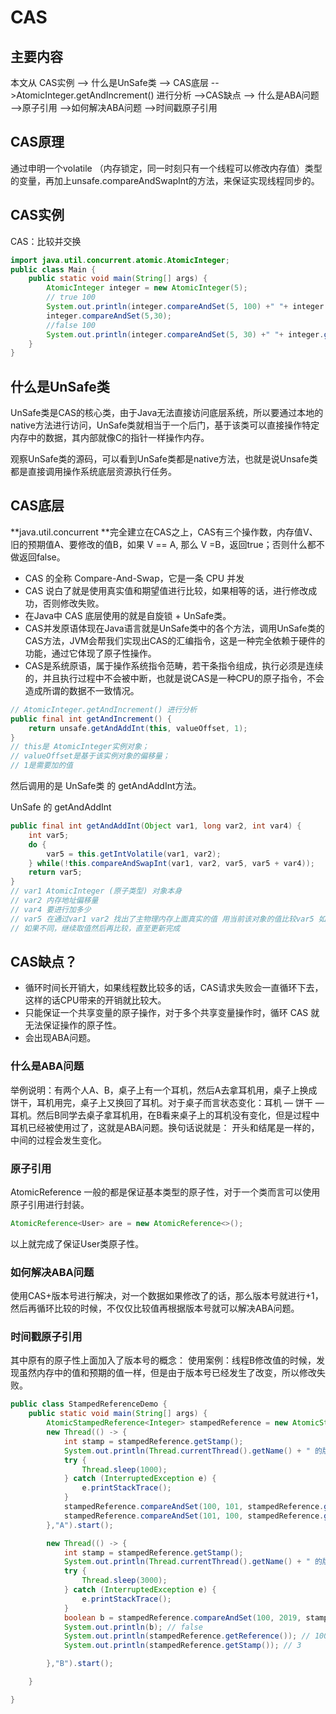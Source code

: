 # CAS

## 主要内容

本文从 CAS实例 --> 什么是UnSafe类 --> CAS底层 -->AtomicInteger.getAndIncrement() 进行分析 -->CAS缺点 --> 什么是ABA问题 -->原子引用 -->如何解决ABA问题 -->时间戳原子引用

## CAS原理

通过申明一个volatile （内存锁定，同一时刻只有一个线程可以修改内存值）类型的变量，再加上unsafe.compareAndSwapInt的方法，来保证实现线程同步的。

## CAS实例

CAS：比较并交换

~~~java
import java.util.concurrent.atomic.AtomicInteger;
public class Main {
    public static void main(String[] args) {
        AtomicInteger integer = new AtomicInteger(5);
        // true 100
        System.out.println(integer.compareAndSet(5, 100) +" "+ integer.get());
        integer.compareAndSet(5,30);
        //false 100
        System.out.println(integer.compareAndSet(5, 30) +" "+ integer.get());
    }
}
~~~



## 什么是UnSafe类

UnSafe类是CAS的核心类，由于Java无法直接访问底层系统，所以要通过本地的native方法进行访问，UnSafe类就相当于一个后门，基于该类可以直接操作特定内存中的数据，其内部就像C的指针一样操作内存。

观察UnSafe类的源码，可以看到UnSafe类都是native方法，也就是说Unsafe类都是直接调用操作系统底层资源执行任务。

## CAS底层

**java.util.concurrent **完全建立在CAS之上，CAS有三个操作数，内存值V、旧的预期值A、要修改的值B，如果 V == A, 那么 V =B，返回true；否则什么都不做返回false。

- CAS 的全称 Compare-And-Swap，它是一条 CPU 并发
- CAS 说白了就是使用真实值和期望值进行比较，如果相等的话，进行修改成功，否则修改失败。
- 在Java中 CAS 底层使用的就是自旋锁 + UnSafe类。
- CAS并发原语体现在Java语言就是UnSafe类中的各个方法，调用UnSafe类的CAS方法，JVM会帮我们实现出CAS的汇编指令，这是一种完全依赖于硬件的功能，通过它体现了原子性操作。
- CAS是系统原语，属于操作系统指令范畴，若干条指令组成，执行必须是连续的，并且执行过程中不会被中断，也就是说CAS是一种CPU的原子指令，不会造成所谓的数据不一致情况。

~~~java
// AtomicInteger.getAndIncrement() 进行分析
public final int getAndIncrement() {
	return unsafe.getAndAddInt(this, valueOffset, 1);
}
// this是 AtomicInteger实例对象；
// valueOffset是基于该实例对象的偏移量；
// 1是需要加的值
~~~



然后调用的是 UnSafe类 的 getAndAddInt方法。

UnSafe 的 getAndAddInt

```java
public final int getAndAddInt(Object var1, long var2, int var4) {
    int var5;
    do {
        var5 = this.getIntVolatile(var1, var2);
    } while(!this.compareAndSwapInt(var1, var2, var5, var5 + var4));
    return var5;
}
// var1 AtomicInteger (原子类型) 对象本身
// var2 内存地址偏移量
// var4 要进行加多少
// var5 在通过var1 var2 找出了主物理内存上面真实的值 用当前该对象的值比较var5 如果相同更新var5 + var4 并返回true
// 如果不同，继续取值然后再比较，直至更新完成
```
## CAS缺点？

- 循环时间长开销大，如果线程数比较多的话，CAS请求失败会一直循环下去，这样的话CPU带来的开销就比较大。
- 只能保证一个共享变量的原子操作，对于多个共享变量操作时，循环 CAS 就无法保证操作的原子性。
- 会出现ABA问题。

### 什么是ABA问题

举例说明：有两个人A、B，桌子上有一个耳机，然后A去拿耳机用，桌子上换成饼干，耳机用完，桌子上又换回了耳机。对于桌子而言状态变化：耳机 — 饼干 — 耳机。然后B同学去桌子拿耳机用，在B看来桌子上的耳机没有变化，但是过程中耳机已经被使用过了，这就是ABA问题。换句话说就是： 开头和结尾是一样的，中间的过程会发生变化。

### 原子引用

AtomicReference 一般的都是保证基本类型的原子性，对于一个类而言可以使用原子引用进行封装。

~~~java
AtomicReference<User> are = new AtomicReference<>();
~~~

以上就完成了保证User类原子性。

### 如何解决ABA问题

使用CAS+版本号进行解决，对一个数据如果修改了的话，那么版本号就进行+1，然后再循环比较的时候，不仅仅比较值再根据版本号就可以解决ABA问题。

### 时间戳原子引用

其中原有的原子性上面加入了版本号的概念：
使用案例：线程B修改值的时候，发现虽然内存中的值和预期的值一样，但是由于版本号已经发生了改变，所以修改失败。

~~~java
public class StampedReferenceDemo {
    public static void main(String[] args) {
        AtomicStampedReference<Integer> stampedReference = new AtomicStampedReference<>(100,1);
        new Thread(() -> {
            int stamp = stampedReference.getStamp();
            System.out.println(Thread.currentThread().getName() + " 的版本号为：" + stamp);
            try {
                Thread.sleep(1000);
            } catch (InterruptedException e) {
                e.printStackTrace();
            }
            stampedReference.compareAndSet(100, 101, stampedReference.getStamp(), stampedReference.getStamp() + 1 );
            stampedReference.compareAndSet(101, 100, stampedReference.getStamp(), stampedReference.getStamp() + 1 );
        },"A").start();

        new Thread(() -> {
            int stamp = stampedReference.getStamp();
            System.out.println(Thread.currentThread().getName() + " 的版本号为：" + stamp);
            try {
                Thread.sleep(3000);
            } catch (InterruptedException e) {
                e.printStackTrace();
            }
            boolean b = stampedReference.compareAndSet(100, 2019, stamp, stamp + 1);
            System.out.println(b); // false
            System.out.println(stampedReference.getReference()); // 100
            System.out.println(stampedReference.getStamp()); // 3

        },"B").start();

    }

}
~~~

